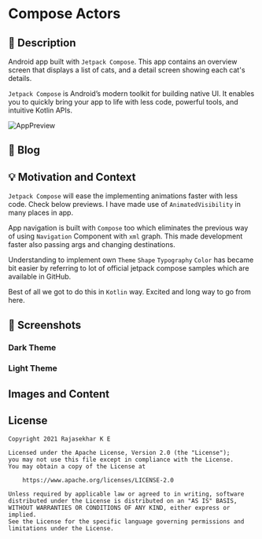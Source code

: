 # Compose Actors

## :scroll: Description

Android app built with `Jetpack Compose`. This app contains an overview screen that displays a list
of cats, and a detail screen showing each cat's details.

`Jetpack Compose` is Android’s modern toolkit for building native UI. It enables you to quickly
bring your app to life with less code, powerful tools, and intuitive Kotlin APIs.

![AppPreview](https://github.com/RajashekarRaju/compose-actors/blob/dev/assets/main.gif)

## :pencil: Blog

<!-- 
Refer to this [Article](https://developersbreach.com/list-detail-navigation-compose/) for clear demonstration on implementing naviation flow with compose in android.
-->

## :bulb: Motivation and Context

`Jetpack Compose` will ease the implementing animations faster with less code. Check below previews.
I have made use of `AnimatedVisibility` in many places in app.

App navigation is built with `Compose` too which eliminates the previous way of using `Navigation`
Component with `xml` graph. This made development faster also passing args and changing
destinations.

Understanding to implement own `Theme` `Shape` `Typography` `Color` has became bit easier by
referring to lot of official jetpack compose samples which are available in GitHub.

Best of all we got to do this in `Kotlin` way. Excited and long way to go from here.

## :camera_flash: Screenshots

### Dark Theme

<!-- <img src="/results/screenshot_1.png" width="260">&emsp;<img src="/results/screenshot_2.png" width="260">  -->

### Light Theme

<!-- <img src="/results/screenshot_light_1.png" width="260">&emsp;<img src="/results/screenshot_light_2.png" width="260"> -->

## Images and Content

<!-- Cat and images belongs to and taken from [Fandom](https://www.fandom.com/) . I do not own the
images.  -->


## License

```
Copyright 2021 Rajasekhar K E

Licensed under the Apache License, Version 2.0 (the "License");
you may not use this file except in compliance with the License.
You may obtain a copy of the License at

    https://www.apache.org/licenses/LICENSE-2.0

Unless required by applicable law or agreed to in writing, software
distributed under the License is distributed on an "AS IS" BASIS,
WITHOUT WARRANTIES OR CONDITIONS OF ANY KIND, either express or implied.
See the License for the specific language governing permissions and
limitations under the License.
```

